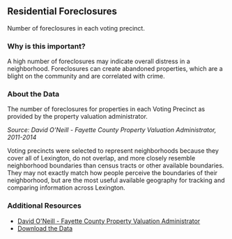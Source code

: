 ## Residential Foreclosures
Number of foreclosures in each voting precinct.

### Why is this important?
A high number of foreclosures may indicate overall distress in a neighborhood. Foreclosures can create abandoned properties, which are a blight on the community and are correlated with crime.

### About the Data
The number of foreclosures for properties in each Voting Precinct as provided by the property valuation administrator.

_Source: David O'Neill - Fayette County Property Valuation Administrator, 2011-2014_

Voting precincts were selected to represent neighborhoods because they cover all of Lexington, do not overlap, and more closely resemble neighborhood boundaries than census tracts or other available boundaries. They may not exactly match how people perceive the boundaries of their neighborhood, but are the most useful available geography for tracking and comparing information across Lexington. 

### Additional Resources
+ [David O'Neill - Fayette County Property Valuation Administrator](http://www.fayette-pva.com/)
+ [Download the Data](http://www.civicdata.com/dataset/lexington-property-values/resource/e8427a07-406d-48c3-9beb-e3fa8141b686)

